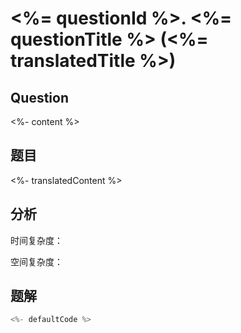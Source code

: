 # <%= questionId %>. <%= questionTitle %> (<%= translatedTitle %>)

## Question

<%- content %>

## 题目

<%- translatedContent %>

## 分析

时间复杂度：

空间复杂度：

## 题解

```javascript
<%- defaultCode %>
```
